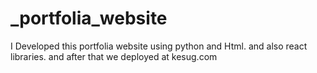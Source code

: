 # _portfolia_website
I Developed this portfolia website using python and Html.
and also react libraries.
and after that we deployed at kesug.com
